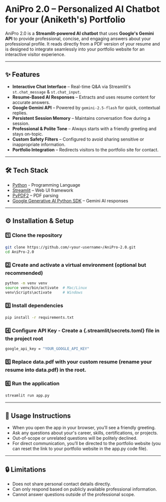 # AniPro 2.0 – Personalized AI Chatbot for your (Aniketh's) Portfolio

AniPro 2.0 is a **Streamlit-powered AI chatbot** that uses **Google's Gemini API** to provide professional, concise, and engaging answers about your professional profile. It reads directly from a PDF version of your resume and is designed to integrate seamlessly into your portfolio website for an interactive visitor experience.

---

## ✨ Features

- **Interactive Chat Interface** – Real-time Q&A via Streamlit's `st.chat_message` & `st.chat_input`.
- **Resume-Based AI Responses** – Extracts and uses resume content for accurate answers.
- **Google Gemini API** – Powered by `gemini-2.5-flash` for quick, contextual replies.
- **Persistent Session Memory** – Maintains conversation flow during a session.
- **Professional & Polite Tone** – Always starts with a friendly greeting and stays on-topic.
- **Custom Safety Filters** – Configured to avoid sharing sensitive or inappropriate information.
- **Portfolio Integration** – Redirects visitors to the portfolio site for contact.

---

## 🛠️ Tech Stack

- [Python](https://www.python.org/) - Programming Language
- [Streamlit](https://streamlit.io/) – Web UI framework
- [PyPDF2](https://pypi.org/project/PyPDF2/) – PDF parsing
- [Google Generative AI Python SDK](https://ai.google.dev/) – Gemini AI responses

---

## ⚙️ Installation & Setup

### 1️⃣ Clone the repository

```bash
git clone https://github.com/<your-username>/AniPro-2.0.git
cd AniPro-2.0
```

### 2️⃣ Create and activate a virtual environment (optional but recommended)

```bash
python -m venv venv
source venv/bin/activate  # Mac/Linux
venv\Scripts\activate     # Windows
```

### 3️⃣ Install dependencies

```bash
pip install -r requirements.txt
```

### 4️⃣ Configure API Key - Create a {.streamlit/secrets.toml} file in the project root

```bash
google_api_key = "YOUR_GOOGLE_API_KEY"
```

### 5️⃣ Replace data.pdf with your custom resume (rename your resume into data.pdf) in the root.

### 6️⃣ Run the application

```bash
streamlit run app.py
```

---

## 📌 Usage Instructions

- When you open the app in your browser, you’ll see a friendly greeting.
- Ask any questions about your's career, skills, certifications, or projects.
- Out-of-scope or unrelated questions will be politely declined.
- For direct communication, you’ll be directed to the portfolio website (you can reset the link to your portfolio website in the app.py code file).

---

## 🔒 Limitations

- Does not share personal contact details directly.
- Can only respond based on publicly available professional information.
- Cannot answer questions outside of the professional scope.
